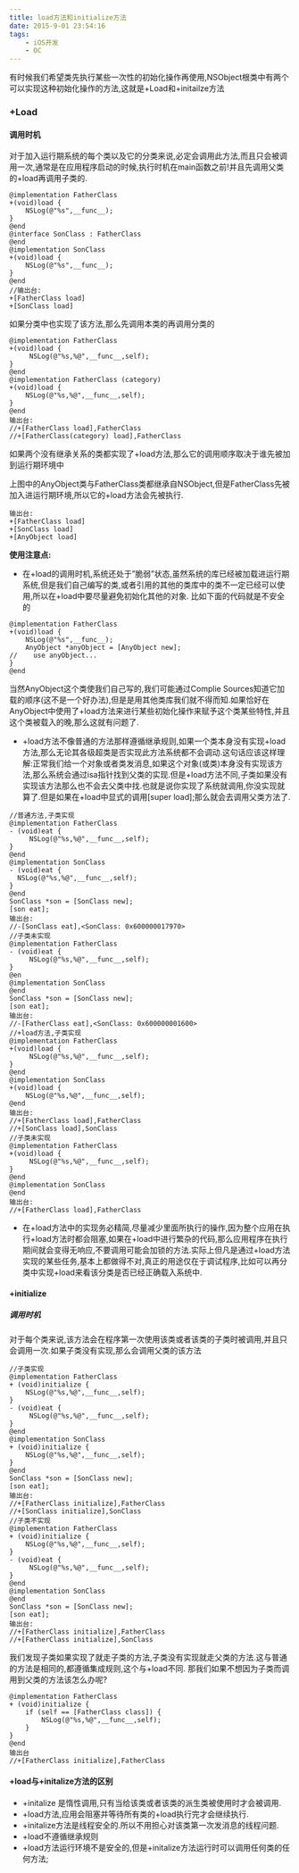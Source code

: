 ```yaml
---
title: load方法和initialize方法
date: 2015-9-01 23:54:16
tags:
    - iOS开发
    - OC
---
```



有时候我们希望类先执行某些一次性的初始化操作再使用,NSObject根类中有两个可以实现这种初始化操作的方法,这就是+Load和+initailze方法

### +Load
#### 调用时机

对于加入运行期系统的每个类以及它的分类来说,必定会调用此方法,而且只会被调用一次,通常是在应用程序启动的时候,执行时机在main函数之前!并且先调用父类的+load再调用子类的.

```
@implementation FatherClass
+(void)load {
    NSLog(@"%s",__func__);
}
@end
@interface SonClass : FatherClass
@end
@implementation SonClass
+(void)load {
    NSLog(@"%s",__func__);
}
@end
//输出台:
+[FatherClass load]
+[SonClass load]
```
如果分类中也实现了该方法,那么先调用本类的再调用分类的

<!--more-->

```
@implementation FatherClass
+(void)load {
     NSLog(@"%s,%@",__func__,self);
}
@end
@implementation FatherClass (category)
+(void)load {
    NSLog(@"%s,%@",__func__,self);
}
@end
输出台:
//+[FatherClass load],FatherClass
//+[FatherClass(category) load],FatherClass
```
如果两个没有继承关系的类都实现了+load方法,那么它的调用顺序取决于谁先被加到运行期环境中

上图中的AnyObject类与FatherClass类都继承自NSObject,但是FatherClass先被加入进运行期环境,所以它的+load方法会先被执行.

```
输出台:
+[FatherClass load]
+[SonClass load]
+[AnyObject load]
```

**使用注意点:**

- 在+load的调用时机,系统还处于”脆弱”状态,虽然系统的库已经被加载进运行期系统,但是我们自己编写的类,或者引用的其他的类库中的类不一定已经可以使用,所以在+load中要尽量避免初始化其他的对象. 比如下面的代码就是不安全的

```
@implementation FatherClass
+(void)load {
    NSLog(@"%s",__func__);
    AnyObject *anyObject = [AnyObject new];
//    use anyObject...
}
@end
```

当然AnyObject这个类使我们自己写的,我们可能通过Complie Sources知道它加载的顺序(这不是一个好办法),但是是用其他类库我们就不得而知.如果恰好在AnyObject中使用了+load方法来进行某些初始化操作来赋予这个类某些特性,并且这个类被载入的晚,那么这就有问题了.

- +load方法不像普通的方法那样遵循继承规则,如果一个类本身没有实现+load方法,那么无论其各级超类是否实现此方法系统都不会调动.这句话应该这样理解:正常我们给一个对象或者类发消息,如果这个对象(或类)本身没有实现该方法,那么系统会通过isa指针找到父类的实现.但是+load方法不同,子类如果没有实现该方法那么也不会去父类中找.也就是说你实现了系统就调用,你没实现就算了.但是如果在+load中显式的调用[super load];那么就会去调用父类方法了.

```
//普通方法,子类实现
@implementation FatherClass
- (void)eat {
     NSLog(@"%s,%@",__func__,self);
}
@end
@implementation SonClass
- (void)eat {
  NSLog(@"%s,%@",__func__,self);
}
@end
SonClass *son = [SonClass new];
[son eat];
输出台:
//-[SonClass eat],<SonClass: 0x600000017970>
//子类未实现
@implementation FatherClass
- (void)eat {
     NSLog(@"%s,%@",__func__,self);
}
@en
@implementation SonClass
@end
SonClass *son = [SonClass new];
[son eat];
输出台:
//-[FatherClass eat],<SonClass: 0x600000001600>
//+load方法,子类实现
@implementation FatherClass
+(void)load {
     NSLog(@"%s,%@",__func__,self);
}
@end
@implementation SonClass
+(void)load {
    NSLog(@"%s,%@",__func__,self);
@end
输出台:
//+[FatherClass load],FatherClass
//+[SonClass load],SonClass
//子类未实现
@implementation FatherClass
+(void)load {
     NSLog(@"%s,%@",__func__,self);
}
@end
@implementation SonClass
@end
输出台:
//+[FatherClass load],FatherClass
```

- 在+load方法中的实现务必精简,尽量减少里面所执行的操作,因为整个应用在执行+load方法时都会阻塞,如果在+load中进行繁杂的代码,那么应用程序在执行期间就会变得无响应,不要调用可能会加锁的方法.实际上但凡是通过+load方法实现的某些任务,基本上都做得不对,真正的用途仅在于调试程序,比如可以再分类中实现+load来看该分类是否已经正确载入系统中.
#### +initialize
##### 调用时机
对于每个类来说,该方法会在程序第一次使用该类或者该类的子类时被调用,并且只会调用一次.如果子类没有实现,那么会调用父类的该方法

```
//子类实现
@implementation FatherClass
+ (void)initialize {
    NSLog(@"%s,%@",__func__,self);
}
- (void)eat {
     NSLog(@"%s,%@",__func__,self);
}
@end
@implementation SonClass
+ (void)initialize {
    NSLog(@"%s,%@",__func__,self);
}
@end
SonClass *son = [SonClass new];
[son eat];
输出台:
//+[FatherClass initialize],FatherClass
//+[SonClass initialize],SonClass
//子类不实现
@implementation FatherClass
+ (void)initialize {
    NSLog(@"%s,%@",__func__,self);
}
- (void)eat {
     NSLog(@"%s,%@",__func__,self);
}
@end
@implementation SonClass
@end
SonClass *son = [SonClass new];
[son eat];
输出台:
//+[FatherClass initialize],FatherClass
//+[FatherClass initialize],SonClass
```

我们发现子类如果实现了就走子类的方法,子类没有实现就走父类的方法.这与普通的方法是相同的,都遵循集成规则,这个与+load不同.
那我们如果不想因为子类而调用到父类的方法该怎么办呢?

```
@implementation FatherClass
+ (void)initialize {
    if (self == [FatherClass class]) {
        NSLog(@"%s,%@",__func__,self);
    }
}
@end
输出台
//+[FatherClass initialize],FatherClass
```

#### +load与+initalize方法的区别

- +initalize 是惰性调用,只有当给该类或者该类的派生类被使用时才会被调用.
- +load方法,应用会阻塞并等待所有类的+load执行完才会继续执行.
- +initalize方法是线程安全的.所以不用担心对该类第一次发消息的线程问题.
- +load不遵循继承规则
- +load方法运行环境不是安全的,但是+initalize方法运行时可以调用任何类的任何方法;


